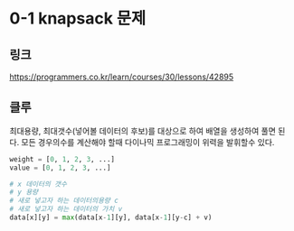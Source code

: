 # 0-1 knapsack 문제

## 링크
https://programmers.co.kr/learn/courses/30/lessons/42895


## 클루
최대용량, 최대갯수(넣어볼 데이터의 후보)를 대상으로 하여 배열을 생성하여 풀면 된다. 모든 경우의수를 계산해야 할때 다이나믹 프로그래밍이 위력을 발휘할수 있다. 
```python
weight = [0, 1, 2, 3, ...]
value = [0, 1, 2, 3, ...]

# x 데이터의 갯수
# y 용량
# 새로 넣고자 하는 데이터의용량 c
# 새로 넣고자 하는 데이터의 가치 v
data[x][y] = max(data[x-1][y], data[x-1][y-c] + v)
```

